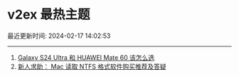 # v2ex 最热主题

最近更新时间: 2024-02-17 14:02:53

--- 
1. [Galaxy S24 Ultra 和 HUAWEI Mate 60 该怎么选](https://www.v2ex.com/t/1015931) 
2. [新人求助： Mac 读取 NTFS 格式软件购买推荐及答疑](https://www.v2ex.com/t/1015927) 

